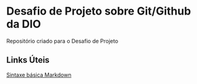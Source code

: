 # Desafio de Projeto sobre Git/Github da DIO
Repositório criado para o Desafio de Projeto


## Links Úteis
[Sintaxe básica Markdown](https://www.markdownguide.org/basic-syntax/)
